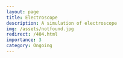 ```yaml
---
layout: page
title: Electroscope
description: A simulation of electroscope 
img: /assets/notfound.jpg
redirect: /404.html
importance: 3
category: Ongoing
---
```


